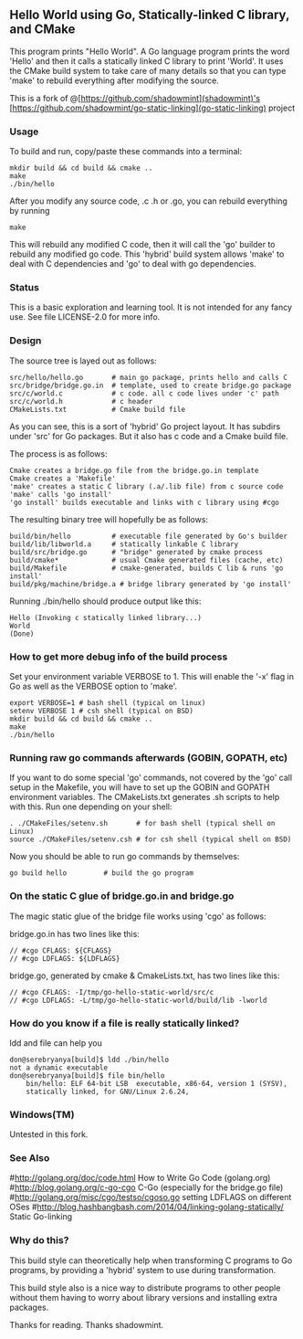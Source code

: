 ## Hello World using Go, Statically-linked C library, and CMake

This program prints "Hello World". A Go language program prints the word 
'Hello' and then it calls a statically linked C library to print 
'World'. It uses the CMake build system to take care of many details
so that you can type 'make' to rebuild everything after modifying the source. 

This is a fork of @[https://github.com/shadowmint](shadowmint)'s [https://github.com/shadowmint/go-static-linking](go-static-linking) project

### Usage

To build and run, copy/paste these commands into a terminal:
   
    mkdir build && cd build && cmake ..
    make
    ./bin/hello

After you modify any source code, .c .h or .go, you can rebuild everything
by running
 
    make

This will rebuild any modified C code, then it will call the 'go' 
builder to rebuild any modified go code. This 'hybrid' build system allows
'make' to deal with C dependencies and 'go' to deal with go dependencies.

### Status

This is a basic exploration and learning tool. It is not intended for 
any fancy use. See file LICENSE-2.0 for more info.

### Design

The source tree is layed out as follows:

    src/hello/hello.go       # main go package, prints hello and calls C
    src/bridge/bridge.go.in  # template, used to create bridge.go package
    src/c/world.c            # c code. all c code lives under 'c' path
    src/c/world.h            # c header
    CMakeLists.txt           # Cmake build file

As you can see, this is a sort of 'hybrid' Go project layout. It 
has subdirs under 'src' for Go packages. But it also has c code and
a Cmake build file.

The process is as follows:

    Cmake creates a bridge.go file from the bridge.go.in template
    Cmake creates a 'Makefile'
    'make' creates a static C library (.a/.lib file) from c source code
    'make' calls 'go install' 
    'go install' builds executable and links with c library using #cgo

The resulting binary tree will hopefully be as follows:

    build/bin/hello          # executable file generated by Go's builder
    build/lib/libworld.a     # statically linkable C library
    build/src/bridge.go      # "bridge" generated by cmake process
    build/cmake*             # usual Cmake generated files (cache, etc)
    build/Makefile           # cmake-generated, builds C lib & runs 'go install'
    build/pkg/machine/bridge.a # bridge library generated by 'go install'

Running ./bin/hello should produce output like this:

    Hello (Invoking c statically linked library...)
    World
    (Done)

### How to get more debug info of the build process

Set your environment variable VERBOSE to 1. This will enable the '-x' 
flag in Go as well as the VERBOSE option to 'make'.

    export VERBOSE=1 # bash shell (typical on linux)
    setenv VERBOSE 1 # csh shell (typical on BSD)
    mkdir build && cd build && cmake ..
    make
    ./bin/hello

### Running raw go commands afterwards (GOBIN, GOPATH, etc)

If you want to do some special 'go' commands, not covered by the 'go'
call setup in the Makefile, you will have to set up the GOBIN and 
GOPATH environment variables. The CMakeLists.txt generates .sh scripts to 
help with this. Run one depending on your shell:

    . ./CMakeFiles/setenv.sh       # for bash shell (typical shell on Linux)
    source ./CMakeFiles/setenv.csh # for csh shell (typical shell on BSD)

Now you should be able to run go commands by themselves:

    go build hello         # build the go program

### On the static C glue of bridge.go.in and bridge.go

The magic static glue of the bridge file works using 'cgo' as follows:

bridge.go.in has two lines like this:

    // #cgo CFLAGS: ${CFLAGS}
    // #cgo LDFLAGS: ${LDFLAGS}

bridge.go, generated by cmake & CmakeLists.txt, has two lines like this:

    // #cgo CFLAGS: -I/tmp/go-hello-static-world/src/c
    // #cgo LDFLAGS: -L/tmp/go-hello-static-world/build/lib -lworld

### How do you know if a file is really statically linked?

ldd and file can help you

    don@serebryanya[build]$ ldd ./bin/hello 
	not a dynamic executable
    don@serebryanya[build]$ file bin/hello 
        bin/hello: ELF 64-bit LSB  executable, x86-64, version 1 (SYSV), 
        statically linked, for GNU/Linux 2.6.24, 

### Windows(TM)

Untested in this fork.

### See Also

#<http://golang.org/doc/code.html> How to Write Go Code (golang.org)
#<http://blog.golang.org/c-go-cgo> C-Go (especially for the bridge.go file)
#<http://golang.org/misc/cgo/testso/cgoso.go> setting LDFLAGS on different OSes
#<http://blog.hashbangbash.com/2014/04/linking-golang-statically/> Static Go-linking

### Why do this?

This build style can theoretically help when transforming C programs to Go 
programs, by providing a 'hybrid' system to use during transformation. 

This build style also is a nice way to distribute programs to other 
people without them having to worry about library versions and 
installing extra packages.

Thanks for reading. Thanks shadowmint.


